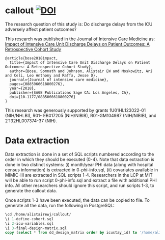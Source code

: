 # callout [![DOI](https://zenodo.org/badge/DOI/10.5281/zenodo.1410655.svg)](https://doi.org/10.5281/zenodo.1410655)

The research question of this study is: Do discharge delays from the ICU adversely affect patient outcomes?

This research was published in the Journal of Intensive Care Medicine as: [Impact of Intensive Care Unit Discharge Delays on Patient Outcomes: A Retrospective Cohort Study](https://doi.org/10.1177/0885066618800276)

```
@article{bose2018impact,
  title={Impact of Intensive Care Unit Discharge Delays on Patient Outcomes: A Retrospective Cohort Study},
  author={Bose, Somnath and Johnson, Alistair EW and Moskowitz, Ari and Celi, Leo Anthony and Raffa, Jesse D},
  journal={Journal of intensive care medicine},
  pages={0885066618800276},
  year={2018},
  publisher={SAGE Publications Sage CA: Los Angeles, CA},
  doi={10.1177/0885066618800276}
}
```

This research was generously supported by grants 1U01HL123022-01 (NIH/NHLBI), R01-
EB017205 (NIH/NIBIB), R01-GM104987 (NIH/NIBIB), and 2T32HL007374-37 (NIH).

# Data extraction

Data extraction is done in a set of SQL scripts numbered according to the order in which they should be executed (0-4). Note that data extraction is done in two distinct systems: (i) month/year PHI data (along with hospital census information) is extracted in 0-phi-info.sql, (ii) covariates available in MIMIC-III are extracted in SQL scripts 1-4. Researchers in the LCP at MIT will be able to run script 0-phi-info.sql and extract a file with additional PHI info. All other researchers should ignore this script, and run scripts 1-3, to generate the callout data.

Once scripts 1-3 have been executed, the data can be copied to file. To generate all the data, run the following in PostgreSQL:

```sql
\cd /home/alistairewj/callout/
\i 1-define-cohort.sql
\i 2-icu-variables.sql
\i 3-final-design-matrix.sql
copy (select * from dd_design_matrix order by icustay_id) to '/home/alistairewj/callout/callout.csv' CSV HEADER;
```
